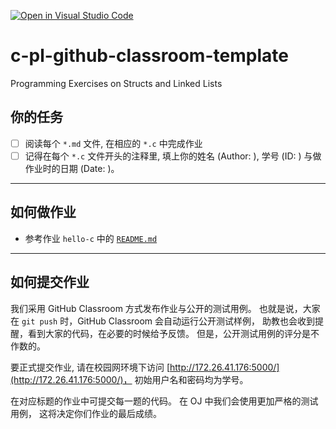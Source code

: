 [![Open in Visual Studio Code](https://classroom.github.com/assets/open-in-vscode-f059dc9a6f8d3a56e377f745f24479a46679e63a5d9fe6f495e02850cd0d8118.svg)](https://classroom.github.com/online_ide?assignment_repo_id=6624644&assignment_repo_type=AssignmentRepo)
# c-pl-github-classroom-template

Programming Exercises on Structs and Linked Lists

## 你的任务

- [ ] 阅读每个 `*.md` 文件, 在相应的 `*.c` 中完成作业
- [ ] 记得在每个 `*.c` 文件开头的注释里, 填上你的姓名 (Author: ), 学号 (ID: ) 与做作业时的日期 (Date: )。

---

## 如何做作业

- 参考作业 `hello-c` 中的 [`README.md`](https://github.com/courses-at-nju-by-hfwei/hello-c)

---

## 如何提交作业
我们采用 GitHub Classroom 方式发布作业与公开的测试用例。
也就是说，大家在 `git push` 时，GitHub Classroom 会自动运行公开测试样例，
助教也会收到提醒，看到大家的代码，在必要的时候给予反馈。
但是，公开测试用例的评分是不作数的。

要正式提交作业, 请在校园网环境下访问 [http://172.26.41.176:5000/](http://172.26.41.176:5000/)，
初始用户名和密码均为学号。

在对应标题的作业中可提交每一题的代码。
在 OJ 中我们会使用更加严格的测试用例， 这将决定你们作业的最后成绩。
